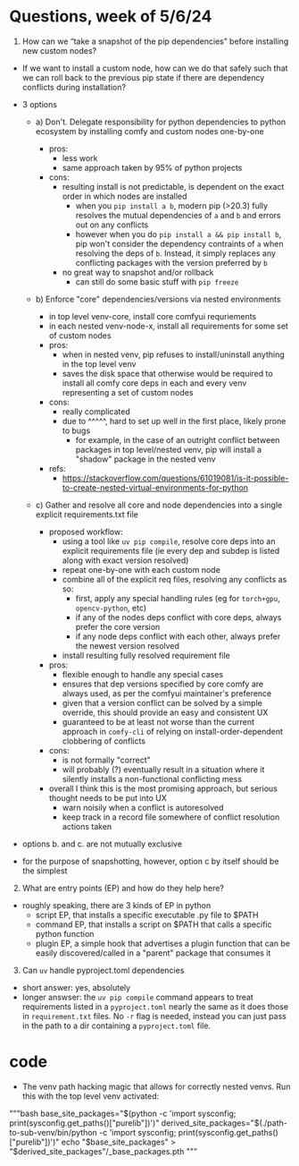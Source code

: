 # Questions, week of 5/6/24

1. How can we “take a snapshot of the pip dependencies” before installing new custom nodes?
  - If we want to install a custom node, how can we do that safely such that we can roll back to the previous pip state if there are dependency conflicts during installation?

- 3 options
  - a) Don't. Delegate responsibility for python dependencies to python ecosystem by installing comfy and custom nodes one-by-one
    - pros:
      - less work
      - same approach taken by 95% of python projects
    - cons:
      - resulting install is not predictable, is dependent on the exact order in which nodes are installed
        - when you `pip install a b`, modern pip (>20.3) fully resolves the mutual dependencies of `a` and `b` and errors out on any conflicts
        - however when you do `pip install a && pip install b`, pip won't consider the dependency contraints of `a` when resolving the deps of `b`. Instead, it simply replaces any conflicting packages with the version preferred by `b`
      - no great way to snapshot and/or rollback
        - can still do some basic stuff with `pip freeze`

  - b) Enforce "core" dependencies/versions via nested environments
    - in top level venv-core, install core comfyui requriements
    - in each nested venv-node-x, install all requirements for some set of custom nodes
    - pros:
      - when in nested venv, pip refuses to install/uninstall anything in the top level venv
      - saves the disk space that otherwise would be required to install all comfy core deps in each and every venv representing a set of custom nodes
    - cons:
      - really complicated
      - due to ^^^^^, hard to set up well in the first place, likely prone to bugs
        - for example, in the case of an outright conflict between packages in top level/nested venv, pip will install a "shadow" package in the nested venv
    - refs:
      - https://stackoverflow.com/questions/61019081/is-it-possible-to-create-nested-virtual-environments-for-python
      
  - c) Gather and resolve all core and node dependencies into a single explicit requirements.txt file
    - proposed workflow:
      - using a tool like `uv pip compile`, resolve core deps into an explicit requirements file (ie every dep and subdep is listed along with exact version resolved)
      - repeat one-by-one with each custom node
      - combine all of the explicit req files, resolving any conflicts as so:
        - first, apply any special handling rules (eg for `torch+gpu`, `opencv-python`, etc)
        - if any of the nodes deps conflict with core deps, always prefer the core version
        - if any node deps conflict with each other, always prefer the newest version resolved
      - install resulting fully resolved requirement file
    - pros:
      - flexible enough to handle any special cases
      - ensures that dep versions specified by core comfy are always used, as per the comfyui maintainer's preference
      - given that a version conflict can be solved by a simple override, this should provide an easy and consistent UX
      - guaranteed to be at least not worse than the current approach in `comfy-cli` of relying on install-order-dependent clobbering of conflicts
    - cons:
      - is not formally "correct"
      - will probably (?) eventually result in a situation where it silently installs a non-functional conflicting mess
    - overall I think this is the most promising approach, but serious thought needs to be put into UX
      - warn noisily when a conflict is autoresolved
      - keep track in a record file somewhere of conflict resolution actions taken

- options b. and c. are not mutually exclusive
- for the purpose of snapshotting, however, option c by itself should be the simplest

2. What are entry points (EP) and how do they help here?

- roughly speaking, there are 3 kinds of EP in python
  - script EP, that installs a specific executable .py file to $PATH
  - command EP, that installs a script on $PATH that calls a specific python function
  - plugin EP, a simple hook that advertises a plugin function that can be easily discovered/called in a "parent" package that consumes it
 
3. Can `uv` handle pyproject.toml dependencies

- short answer: yes, absolutely
- longer answser: the `uv pip compile` command appears to treat requirements listed in a `pyproject.toml` nearly the same as it does those in `requirement.txt` files. No `-r` flag is needed, instead you can just pass in the path to a dir containing a `pyproject.toml` file.


# code

- The venv path hacking magic that allows for correctly nested venvs. Run this with the top level venv activated:

"""bash
base_site_packages="$(python -c 'import sysconfig; print(sysconfig.get_paths()["purelib"])')"
derived_site_packages="$(./path-to-sub-venv/bin/python -c 'import sysconfig; print(sysconfig.get_paths()["purelib"])')"
echo "$base_site_packages" > "$derived_site_packages"/_base_packages.pth
"""

